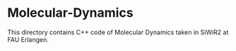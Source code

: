 # Molecular-Dynamics
This directory contains C++ code of Molecular Dynamics taken in SiWiR2  at FAU Erlangen. 
